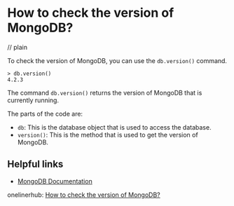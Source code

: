 # How to check the version of MongoDB?
// plain

To check the version of MongoDB, you can use the `db.version()` command.

```
> db.version()
4.2.3
```

The command `db.version()` returns the version of MongoDB that is currently running.

The parts of the code are:
- `db`: This is the database object that is used to access the database.
- `version()`: This is the method that is used to get the version of MongoDB.

## Helpful links
- [MongoDB Documentation](https://docs.mongodb.com/manual/)

onelinerhub: [How to check the version of MongoDB?](https://onelinerhub.com/mongodb/how-to-check-the-version-of-mongodb)